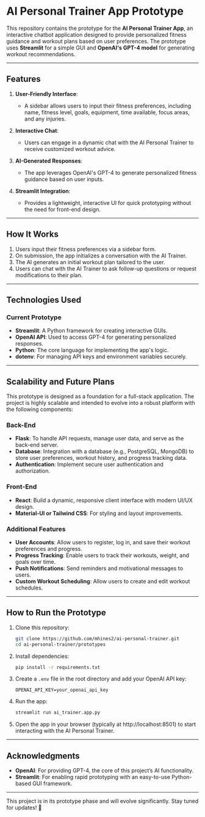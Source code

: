 # AI Personal Trainer App Prototype

This repository contains the prototype for the **AI Personal Trainer App**, an interactive chatbot application designed to provide personalized fitness guidance and workout plans based on user preferences. The prototype uses **Streamlit** for a simple GUI and **OpenAI's GPT-4 model** for generating workout recommendations.

---

## Features

1. **User-Friendly Interface**:
   - A sidebar allows users to input their fitness preferences, including name, fitness level, goals, equipment, time available, focus areas, and any injuries.
2. **Interactive Chat**:

   - Users can engage in a dynamic chat with the AI Personal Trainer to receive customized workout advice.

3. **AI-Generated Responses**:

   - The app leverages OpenAI's GPT-4 to generate personalized fitness guidance based on user inputs.

4. **Streamlit Integration**:
   - Provides a lightweight, interactive UI for quick prototyping without the need for front-end design.

---

## How It Works

1. Users input their fitness preferences via a sidebar form.
2. On submission, the app initializes a conversation with the AI Trainer.
3. The AI generates an initial workout plan tailored to the user.
4. Users can chat with the AI Trainer to ask follow-up questions or request modifications to their plan.

---

## Technologies Used

### Current Prototype

- **Streamlit**: A Python framework for creating interactive GUIs.
- **OpenAI API**: Used to access GPT-4 for generating personalized responses.
- **Python**: The core language for implementing the app's logic.
- **dotenv**: For managing API keys and environment variables securely.

---

## Scalability and Future Plans

This prototype is designed as a foundation for a full-stack application. The project is highly scalable and intended to evolve into a robust platform with the following components:

### Back-End

- **Flask**: To handle API requests, manage user data, and serve as the back-end server.
- **Database**: Integration with a database (e.g., PostgreSQL, MongoDB) to store user preferences, workout history, and progress tracking data.
- **Authentication**: Implement secure user authentication and authorization.

### Front-End

- **React**: Build a dynamic, responsive client interface with modern UI/UX design.
- **Material-UI or Tailwind CSS**: For styling and layout improvements.

### Additional Features

- **User Accounts**: Allow users to register, log in, and save their workout preferences and progress.
- **Progress Tracking**: Enable users to track their workouts, weight, and goals over time.
- **Push Notifications**: Send reminders and motivational messages to users.
- **Custom Workout Scheduling**: Allow users to create and edit workout schedules.

---

## How to Run the Prototype

1. Clone this repository:

   ```bash
   git clone https://github.com/mhines2/ai-personal-trainer.git
   cd ai-personal-trainer/prototypes
   ```

2. Install dependencies:

   ```bash
   pip install -r requirements.txt
   ```

3. Create a `.env` file in the root directory and add your OpenAI API key:

   ```plaintext
   OPENAI_API_KEY=your_openai_api_key
   ```

4. Run the app:

   ```bash
   streamlit run ai_trainer.app.py
   ```

5. Open the app in your browser (typically at http://localhost:8501) to start interacting with the AI Personal Trainer.

---

## Acknowledgments

- **OpenAI**: For providing GPT-4, the core of this project’s AI functionality.
- **Streamlit**: For enabling rapid prototyping with an easy-to-use Python-based GUI framework.

---

This project is in its prototype phase and will evolve significantly. Stay tuned for updates! 🚀
